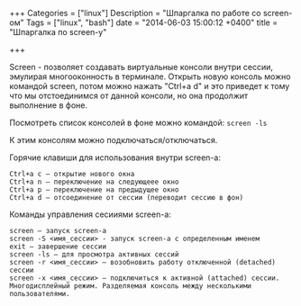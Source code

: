 +++
Categories = ["linux"]
Description = "Шпаргалка по работе со screen-ом"
Tags = ["linux", "bash"]
date = "2014-06-03 15:00:12 +0400"
title = "Шпаргалка по screen-у"

+++

Screen - позволяет создавать виртуальные консоли внутри сессии, эмулирая многооконность в терминале. Открыть новую консоль можно командой screen, потом можно нажать
"Ctrl+a d" и это приведет к тому что мы отстоединимся от данной консоли, но она продолжит выполнение в фоне.



Посмотреть список консолей в фоне можно командой: `screen -ls`
<!--more-->
К этим консолям можно подключаться/отключаться.

Горячие клавиши для использования внутри screen-а:
```
Ctrl+a c – открытие нового окна
Ctrl+a n – переключение на следующеее окно
Ctrl+a p – переключение на предыдущее окно
Ctrl+a d – отсоединение от сессии (переводит сессию в фон)
```


Команды управления сесииями screen-а:
```
screen – запуск screen-а
screen -S <имя_сессии> - запуск screen-а с определенным именем
exit – завершение сессии
screen -ls – для просмотра активных сессий
screen -r <имя_сессии> – возобновить работу отключенной (detached) сессии
screen -x <имя_сессии> – подключиться к активной (attached) сессии. Многодисплейный режим. Разделяемая консоль между несколькими пользователями.
```
